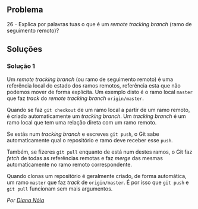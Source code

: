 ## Problema

26 - Explica por palavras tuas o que é um _remote tracking branch_ (ramo de
seguimento remoto)?

## Soluções

### Solução 1

Um _remote tracking branch_ (ou ramo de seguimento remoto) é uma referência
local do estado dos ramos remotos, referência esta que não podemos mover de
forma explícita. Um exemplo disto é o ramo local `master` que faz _track_ do
_remote tracking branch_ `origin/master`.

Quando se faz `git checkout` de um ramo local a partir de um ramo remoto,
é criado automaticamente um _tracking branch_. Um _tracking branch_ é um ramo
local que tem uma relação direta com um ramo remoto.

Se estás num _tracking branch_ e escreves `git push`, o Git sabe
automaticamente qual o repositório e ramo deve receber esse `push`.

Também, se fizeres `git pull` enquanto de está num destes ramos, o Git faz
_fetch_ de todas as referências remotas e faz _merge_ das mesmas
automaticamente no ramo remoto correspondente.

Quando clonas um repositório é geralmente criado, de forma automática, um ramo
`master` que faz _track_ de `origin/master`. É por isso que `git push` e
`git pull` funcionam sem mais argumentos.

*Por [Diana Nóia](https://github.com/DianaNoia)*

